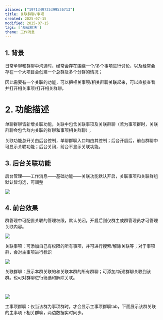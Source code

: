 ```yaml
---
aliases: ["1971349725399526713"]
title: 关联群聊/事项
created: 2025-07-15
modified: 2025-07-15
tags: ['基础模块']
theme: 工作消息
---
```


## 1. **背景**

日常单聊和群聊中沟通时，经常会存在围绕一个/多个事项进行讨论，以及经常会存在一个大项目会创建一个总群及多个分群的情况；

因此需要有一个关联的功能，可以把相关事项/相关群聊关联起来，可以直接查看并打开相关事项/打开相关群聊。

# 2. **功能描述**

单聊群聊皆新增关联功能，关联中包含关联事项及关联群聊（若为事项群时，关联群聊会包含群内关联的群聊和事项相关群聊）；

关联功能总开关由后台控制，单聊群聊入口均由其控制；后台开启后，前台群聊中可显示关联功能；后台关闭，前台不显示关联功能。

## 3. 后台关联功能

后台管理——工作消息——基础功能——关联功能默认开启，关联事项和关联群组默认皆勾选，可调整

![](https://myhelpdoc.oss-cn-heyuan.aliyuncs.com/mdimages/5573fd98474376ac27ef7cbedc8bbf79.jpg)

## 4. 前台效果

群管理中可配置关联的管理权限，默认关闭，开启后则仅群主或群管理员才可管理关联内容。

![](https://myhelpdoc.oss-cn-heyuan.aliyuncs.com/mdimages/c4a28eca5aaa8e9e8ca29093ef3dcb0e.jpg)

关联事项：可添加自己有权限的所有事项，并可进行搜索/解除关联等；对于事项群，会对主事项进行标识

**![](https://myhelpdoc.oss-cn-heyuan.aliyuncs.com/mdimages/eaf2011a8388ad08c5350f1aff5cd042.jpg)**

关联群聊：展示本群关联的和关联本群的所有群聊；可添加/新建群聊关联到该群。也可对群聊进行筛选和解除关联。

‍

![](https://myhelpdoc.oss-cn-heyuan.aliyuncs.com/mdimages/dcc393fd2d7a245828b854aef6eb1e41.jpg)

主事项群聊：仅当该群为事项群时，才会显示主事项群聊tab，下面展示该群关联的主事项下相关群聊，两边数据实时同步。


